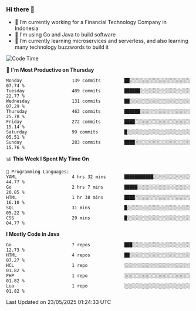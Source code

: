 ### Hi there 👋

<!--
**mazzama/mazzama** is a ✨ _special_ ✨ repository because its `README.md` (this file) appears on your GitHub profile.

Here are some ideas to get you started:

- 🔭 I’m currently working on ...
- 🌱 I’m currently learning ...
- 👯 I’m looking to collaborate on ...
- 🤔 I’m looking for help with ...
- 💬 Ask me about ...
- 📫 How to reach me: ...
- 😄 Pronouns: ...
- ⚡ Fun fact: ...
-->

- 🔭 I’m currently working for a Financial Technology Company in Indonesia
- :gun: I'm using Go and Java to build software
- 🌱 I’m currently learning microservices and serverless, and also learning many technology buzzwords to build it

<!--START_SECTION:waka-->
![Code Time](http://img.shields.io/badge/Code%20Time-3%2C930%20hrs%2014%20mins-blue)

📅 **I'm Most Productive on Thursday** 

```text
Monday                   139 commits         ██░░░░░░░░░░░░░░░░░░░░░░░   07.74 % 
Tuesday                  409 commits         ██████░░░░░░░░░░░░░░░░░░░   22.77 % 
Wednesday                131 commits         ██░░░░░░░░░░░░░░░░░░░░░░░   07.29 % 
Thursday                 463 commits         ██████░░░░░░░░░░░░░░░░░░░   25.78 % 
Friday                   272 commits         ████░░░░░░░░░░░░░░░░░░░░░   15.14 % 
Saturday                 99 commits          █░░░░░░░░░░░░░░░░░░░░░░░░   05.51 % 
Sunday                   283 commits         ████░░░░░░░░░░░░░░░░░░░░░   15.76 % 
```


📊 **This Week I Spent My Time On** 

```text
💬 Programming Languages: 
YAML                     4 hrs 32 mins       ███████████░░░░░░░░░░░░░░   44.77 % 
Go                       2 hrs 7 mins        █████░░░░░░░░░░░░░░░░░░░░   20.85 % 
HTML                     1 hr 38 mins        ████░░░░░░░░░░░░░░░░░░░░░   16.10 % 
SQL                      31 mins             █░░░░░░░░░░░░░░░░░░░░░░░░   05.22 % 
CSS                      29 mins             █░░░░░░░░░░░░░░░░░░░░░░░░   04.77 % 
```

**I Mostly Code in Java** 

```text
Go                       7 repos             ███░░░░░░░░░░░░░░░░░░░░░░   12.73 % 
HTML                     4 repos             ██░░░░░░░░░░░░░░░░░░░░░░░   07.27 % 
HCL                      1 repo              ░░░░░░░░░░░░░░░░░░░░░░░░░   01.82 % 
PHP                      1 repo              ░░░░░░░░░░░░░░░░░░░░░░░░░   01.82 % 
Lua                      1 repo              ░░░░░░░░░░░░░░░░░░░░░░░░░   01.82 % 
```




 Last Updated on 23/05/2025 01:24:33 UTC
<!--END_SECTION:waka-->
